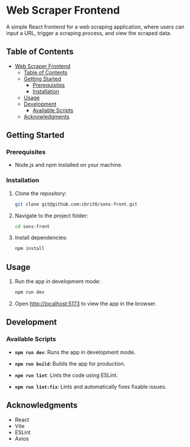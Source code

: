 # Web Scraper Frontend

A simple React frontend for a web scraping application, where users can input a URL, trigger a scraping process, and view the scraped data.

## Table of Contents

- [Web Scraper Frontend](#web-scraper-frontend)
  - [Table of Contents](#table-of-contents)
  - [Getting Started](#getting-started)
    - [Prerequisites](#prerequisites)
    - [Installation](#installation)
  - [Usage](#usage)
  - [Development](#development)
    - [Available Scripts](#available-scripts)
  - [Acknowledgments](#acknowledgments)

## Getting Started

### Prerequisites

- Node.js and npm installed on your machine.

### Installation

1. Clone the repository:

   ```bash
   git clone git@github.com:cbrit0/sons-front.git
   ```

2. Navigate to the project folder:

   ```bash
   cd sons-front
   ```

3. Install dependencies:

   ```bash
   npm install
   ```

## Usage

1. Run the app in development mode:

   ```bash
   npm run dev
   ```

2. Open [http://localhost:5173](http://localhost:5173) to view the app in the browser.

## Development

### Available Scripts

- **`npm run dev`**: Runs the app in development mode.

- **`npm run build`**: Builds the app for production.

- **`npm run lint`**: Lints the code using ESLint.

- **`npm run lint:fix`**: Lints and automatically fixes fixable issues.

## Acknowledgments

- React
- Vite
- ESLint
- Axios
